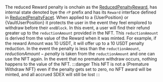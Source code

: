 The reduced Reward penalty is onchain as the [ReducedPenaltyReward](../../API%20Specification/Rewards/ReducedPenaltyReward), has internal state denoted bye the `rP` prefix and has its `Reward` interface defined in [ReducedPenaltyFacet](../../API%20Specification/facets/RewardFacets/ReducedPenaltyRewardFacet).  When applied to a {UserPosition} or {VaultUserPosition} it protects the user in the event they feel emplored to withdraw before their `endBlock`.  In this event, a user will find their refund greater up to the `reductionAmount` provided in the NFT.  This `reductionAmount` is derived from the value of the Reward when it was minted.  For example, if the reward Amount was 10 USDT, it will offer up to a 10 USDT penalty reduction.  In the event the penalty is less than the `reductionAmount`, $reductionAmount - penalty$ is taken from the `reductionAmount` and one can use the NFT again. In the event that no premature withdraw occurs, nothing happens to the value of the NFT.
:::danger
This NFT is not a {Premature Withdraw NFT} even if the penalty gets set to zero, no NFT award will be minted, and all accrued SDEX will still be lost
::: 



